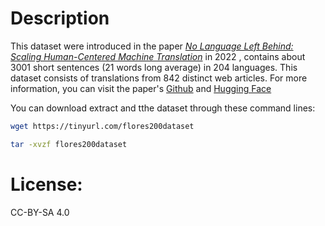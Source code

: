 # Description

This dataset were introduced in the paper [*No Language Left Behind: Scaling Human-Centered Machine Translation*](https://arxiv.org/pdf/2207.04672) in 2022 , contains about 3001 short sentences (21 words long average) in 204 languages. This dataset consists of translations from 842 distinct web articles.
For more information, you can visit the paper's [Github](https://github.com/facebookresearch/fairseq/tree/nllb) and [Hugging Face](https://huggingface.co/datasets/facebook/flores)

You can download extract and tthe dataset through these command lines:
```bash
wget https://tinyurl.com/flores200dataset

tar -xvzf flores200dataset
```
# License: 
CC-BY-SA 4.0